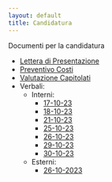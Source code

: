 ```yaml
---
layout: default
title: Candidatura
---
```

Documenti per la candidatura
- [Lettera di Presentazione](docs/Candidatura/LetteraDiPresentazione.pdf)
- [Preventivo Costi](docs/Candidatura/PreventivoCosti.pdf)
- [Valutazione Capitolati](docs/Candidatura/ValutazioneCapitolati.pdf)
- Verbali:
  - Interni:
    - [17-10-23](docs/Candidatura/Verbali/Interni/17-10-23.pdf)
    - [18-10-23](docs/Candidatura/Verbali/Interni/18-10-23.pdf)
    - [21-10-23](docs/Candidatura/Verbali/Interni/21-10-23.pdf)
    - [25-10-23](docs/Candidatura/Verbali/Interni/25-10-23.pdf)
    - [26-10-23](docs/Candidatura/Verbali/Interni/26-10-23.pdf)
    - [29-10-23](docs/Candidatura/Verbali/Interni/29-10-23.pdf)
    - [30-10-23](docs/Candidatura/Verbali/Interni/30-10-23.pdf)
  - Esterni:
    - [26-10-2023](_docs/Candidatura/Verbali/Esterni/26-10-23.pdf)
